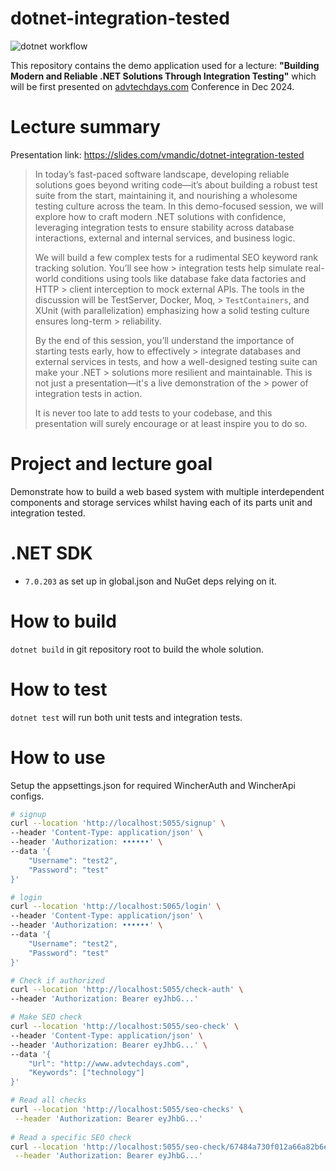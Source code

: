 # dotnet-integration-tested

![dotnet workflow](https://github.com/vmandic/dotnet-integration-tested/actions/workflows/dotnet.yml/badge.svg)

This repository contains the demo application used for a lecture: __"Building Modern and Reliable .NET Solutions Through Integration Testing"__ which will be first presented on [advtechdays.com](https://www.advtechdays.com/) Conference in Dec 2024.

# Lecture summary

Presentation link: <https://slides.com/vmandic/dotnet-integration-tested>

> In today’s fast-paced software landscape, developing reliable solutions goes beyond writing code—it’s about building a robust test suite from the start, maintaining it, and nourishing a wholesome testing culture across the team. In this demo-focused session, we will explore how to craft modern .NET solutions with confidence, leveraging integration tests to ensure stability across database interactions, external and internal services, and business logic.
>
> We will build a few complex tests for a rudimental SEO keyword rank tracking solution. You’ll see how > integration tests help simulate real-world conditions using tools like database fake data factories and HTTP > client interception to mock external APIs. The tools in the discussion will be TestServer, Docker, Moq, > `TestContainers`, and XUnit (with parallelization) emphasizing how a solid testing culture ensures long-term > reliability.
>
> By the end of this session, you’ll understand the importance of starting tests early, how to effectively > integrate databases and external services in tests, and how a well-designed testing suite can make your .NET > solutions more resilient and maintainable. This is not just a presentation—it's a live demonstration of the > power of integration tests in action.
>
> It is never too late to add tests to your codebase, and this presentation will surely encourage or at least inspire you to do so.

# Project and lecture goal

Demonstrate how to build a web based system with multiple interdependent components and storage services whilst having each of its parts unit and integration tested.
        
# .NET SDK

- `7.0.203` as set up in global.json and NuGet deps relying on it.

# How to build

`dotnet build` in git repository root to build the whole solution.

# How to test

`dotnet test` will run both unit tests and integration tests. 

# How to use

Setup the appsettings.json for required WincherAuth and WincherApi configs.

```bash
# signup
curl --location 'http://localhost:5055/signup' \
--header 'Content-Type: application/json' \
--header 'Authorization: ••••••' \
--data '{
    "Username": "test2",
    "Password": "test"
}'

# login
curl --location 'http://localhost:5065/login' \
--header 'Content-Type: application/json' \
--header 'Authorization: ••••••' \
--data '{
    "Username": "test2",
    "Password": "test"
}'

# Check if authorized
curl --location 'http://localhost:5055/check-auth' \
--header 'Authorization: Bearer eyJhbG...'

# Make SEO check
curl --location 'http://localhost:5055/seo-check' \
--header 'Content-Type: application/json' \
--header 'Authorization: Bearer eyJhbG...' \
--data '{
    "Url": "http://www.advtechdays.com",
    "Keywords": ["technology"]
}'

# Read all checks
curl --location 'http://localhost:5055/seo-checks' \
 --header 'Authorization: Bearer eyJhbG...'
 
# Read a specific SEO check
curl --location 'http://localhost:5055/seo-check/67484a730f012a66a82b6e76' \
 --header 'Authorization: Bearer eyJhbG...'
```
